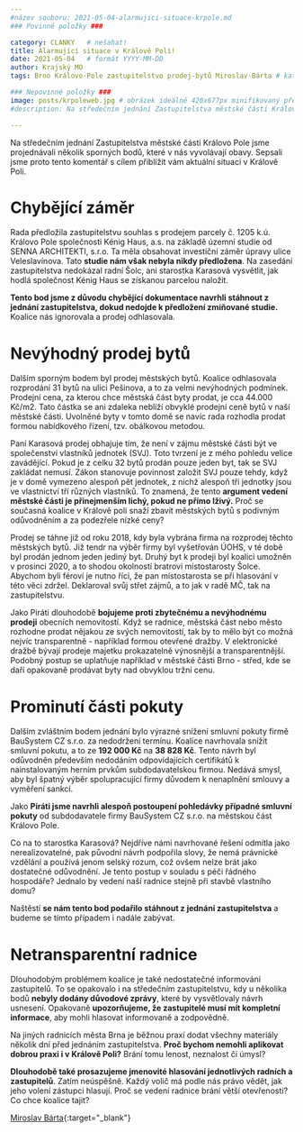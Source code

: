 ```yaml
---
#název souboru: 2021-05-04-alarmujici-situace-krpole.md
### Povinné položky ###

category: CLANKY   # nešahat!
title: Alarmující situace v Králově Poli!
date: 2021-05-04   # formát YYYY-MM-DD
author: Krajský MO
tags: Brno Královo-Pole zastupitelstvo prodej-bytů Miroslav-Bárta # kategorie odděleny mezerami, např. volby zemědělství životní-prostředí piráti (viz https://jihomoravsky.pirati.cz/tags/)

### Nepovinné položky ###
image: posts/krpoleweb.jpg # obrázek ideálně 420x677px minifikovaný přes https://tinypng.com/
#description: Na středečním jednání Zastupitelstva městské části Královo Pole jsme projednávali několik sporných bodů, které v nás vyvolávají obavy. Sepsali jsme proto  tento komentář s cílem přiblížit vám aktuální situaci v Králově Poli.

---
```

Na středečním jednání Zastupitelstva městské části Královo Pole jsme projednávali několik sporných bodů, které v nás vyvolávají obavy. Sepsali jsme proto  tento komentář s cílem přiblížit vám aktuální situaci v Králově Poli.

# **Chybějící záměr**

Rada předložila zastupitelstvu souhlas s prodejem parcely č. 1205 k.ú. Královo Pole společnosti Kénig Haus, a.s. na základě územní studie od SENNA ARCHITEKTI, s.r.o. Ta měla obsahovat investiční záměr úpravy ulice Veleslavínova. Tato **studie nám však nebyla nikdy předložena**. Na zasedání zastupitelstva nedokázal radní Šolc, ani starostka Karasová vysvětlit, jak hodlá společnost Kénig Haus se získanou parcelou naložit.

**Tento bod jsme z důvodu chybějící dokumentace navrhli stáhnout z jednání zastupitelstva, dokud nedojde k předložení zmiňované studie.** Koalice nás ignorovala a prodej odhlasovala.  

# **Nevýhodný prodej bytů**

Dalším sporným bodem byl prodej městských bytů. Koalice odhlasovala rozprodání 31 bytů na ulici Pešinova, a to za velmi nevýhodných podmínek. Prodejní cena, za kterou chce městská část byty prodat, je cca 44.000 Kč/m2. Tato částka se ani zdaleka neblíží obvyklé prodejní ceně bytů v naší městské části. Uvolněné byty v tomto domě se navíc rada rozhodla prodat formou nabídkového řízení, tzv. obálkovou metodou. 

Paní Karasová prodej obhajuje tím, že není v zájmu městské části být ve společenství vlastníků jednotek (SVJ). Toto tvrzení je z mého pohledu velice zavádějící. Pokud je z celku 32 bytů prodán pouze jeden byt, tak se SVJ zakládat nemusí. Zákon stanovuje povinnost založit SVJ pouze tehdy, když je v domě vymezeno alespoň pět jednotek, z nichž alespoň tři jednotky jsou ve vlastnictví tří různých vlastníků. To znamená, že tento **argument vedení městské části je přinejmenším lichý, pokud ne přímo lživý.** Proč se současná koalice v Králově poli snaží zbavit městských bytů s podivným odůvodněním a za podezřele nízké ceny?

Prodej se táhne již od roku 2018, kdy byla vybrána firma na rozprodej těchto městských bytů. Již tendr na výběr firmy byl vyšetřován ÚOHS, v té době byl prodán jednom jeden jediný byt. Druhý byt k prodeji byl koalici umožněn v prosinci 2020, a to shodou okolností bratrovi místostarosty Šolce. Abychom byli féroví je nutno říci, že pan místostarosta se při hlasování v této věci zdržel. Deklaroval svůj střet zájmů, a to jak v radě MČ, tak na zastupitelstvu. 

Jako Piráti dlouhodobě **bojujeme proti zbytečnému a nevýhodnému prodeji** obecních nemovitostí. Když se radnice, městská část nebo město rozhodne prodat nějakou ze svých nemovitostí, tak by to mělo být co možná nejvíc transparentně - například formou otevřené dražby. V elektronické dražbě bývají prodeje majetku prokazatelně výnosnější a transparentnější. Podobný postup se uplatňuje například v městské části Brno - střed, kde se daří opakovaně prodávat byty nad obvyklou tržní cenu. 


# **Prominutí části pokuty**

Dalším zvláštním bodem jednání bylo výrazné snížení smluvní pokuty firmě BauSystem CZ s.r.o. za nedodržení termínu. Koalice navrhovala snížit smluvní pokutu, a to ze **192 000 Kč** na **38 828 Kč**. Tento návrh byl odůvodněn především nedodáním odpovídajících certifikátů k nainstalovaným herním prvkům subdodavatelskou firmou. Nedává smysl, aby byl špatný výběr spolupracující firmy důvodem k nenaplnění smlouvy a vyměření sankcí. 

Jako **Piráti jsme navrhli alespoň postoupení pohledávky případné smluvní pokuty** od subdodavatele firmy BauSystem CZ s.r.o. na městskou část Královo Pole. 

Co na to starostka Karasová? Nejdříve námi navrhované řešení odmítla jako nerealizovatelné, pak původní návrh podpořila slovy, že nemá právnické vzdělání a používá jenom selský rozum, což ovšem nelze brát jako dostatečné odůvodnění. Je tento postup v souladu s péči řádného hospodáře? Jednalo by vedení naší radnice stejně při stavbě vlastního domu?

Naštěstí **se nám tento bod podařilo stáhnout z jednání zastupitelstva** a budeme se tímto případem i nadále zabývat.

# **Netransparentní radnice**

Dlouhodobým problémem koalice je také nedostatečné informování zastupitelů. To se opakovalo i na středečním zastupitelstvu, kdy u několika bodů **nebyly dodány důvodové zprávy**, které by vysvětlovaly návrh usnesení. Opakovaně **upozorňujeme, že zastupitelé musí mít kompletní informace**, aby mohli hlasovat informovaně a zodpovědně.

Na jiných radnicích města Brna je běžnou praxí dodat všechny materiály několik dní před jednáním zastupitelstva. **Proč bychom nemohli aplikovat dobrou praxi i v Králově Poli?** Brání tomu lenost, neznalost či úmysl? 

**Dlouhodobě také prosazujeme jmenovité hlasování jednotlivých radních a zastupitelů**. Zatím neúspěšně. Každý volič má podle nás právo vědět, jak jeho volení zástupci hlasují. Proč se vedení radnice brání větší otevřenosti? Co chce koalice tajit? 


[Miroslav Bárta](https://jihomoravsky.pirati.cz/lide/miroslav-barta/){:target="_blank"}
